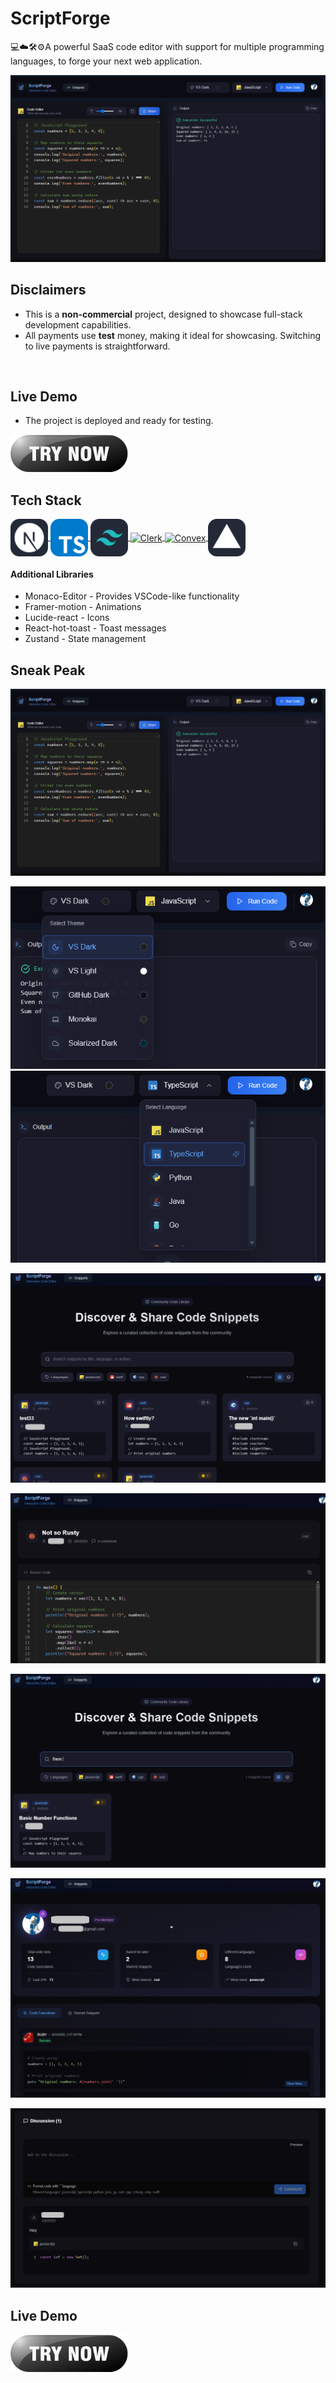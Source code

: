 # ScriptForge
💻☁️🛠️⚙️A powerful SaaS code editor with support for multiple programming languages, to forge your next web application.

<!-- BANNER below -->
<p align="center">
    <a href="https://script-forge-phi.vercel.app/" target="_blank">
        <img src="https://raw.githubusercontent.com/mirokrastanov/script-forge/refs/heads/main/preview-images/1.png" alt="img-banner">
    </a>
</p>


## Disclaimers
- This is a **non-commercial** project, designed to showcase full-stack development capabilities.
- All payments use **test** money, making it ideal for showcasing. Switching to live payments is straightforward.
<br />


## Live Demo
- The project is deployed and ready for testing. 
<p>
    <a href="https://script-forge-phi.vercel.app/" target="_blank"><img src="https://github.com/mirokrastanov/Software-Engineering-SoftUni/blob/main/miscellaneous/try-now-btn.png?raw=true" height="60px" /></a>
</p>


## Tech Stack
<p>
    <a href="https://nextjs.org/docs" target="_blank">
        <img align="center" alt="Next.js" height="60px" title="Next.js"
            src="https://github.com/tandpfun/skill-icons/raw/main/icons/NextJS-Dark.svg" />
    </a>
    <a href="https://www.typescriptlang.org/" target="_blank">
        <img align="center" alt="TypeScript" height="60px" title="TypeScript"
            src="https://github.com/tandpfun/skill-icons/raw/main/icons/TypeScript.svg" />
    </a>
    <a href="https://tailwindcss.com/" target="_blank">
        <img align="center" alt="Tailwind-CSS" height="60px" title="Tailwind CSS"
            src="https://github.com/tandpfun/skill-icons/raw/main/icons/TailwindCSS-Dark.svg" />
    </a>
    <a href="https://clerk.com/" target="_blank">
        <img align="center" alt="Clerk" height="60px" title="Clerk (authentication)"
            src="https://imgix.cosmicjs.com/9d8bc340-e63d-11ee-b074-b5c8fe3ef189-clerk.webp?w=200&h=200&fit=crop&auto=format,compression" />
    </a>
    <a href="https://www.convex.dev/" target="_blank">
        <img align="center" alt="Convex" height="60px" title="Convex (db management)"
            src="https://cdn.sanity.io/images/o0o2tn5x/production/285d09c87a0afb46b81044a49932f14539eb4778-400x400.png" />
    </a>
    <a href="https://vercel.com/" target="_blank">
        <img align="center" alt="Vercel" height="60px" title="Vercel (deployment)"
            src="https://github.com/tandpfun/skill-icons/raw/main/icons/Vercel-Dark.svg" />
    </a>
</p>

#### Additional Libraries
- Monaco-Editor - Provides VSCode-like functionality 
- Framer-motion - Animations
- Lucide-react - Icons
- React-hot-toast - Toast messages
- Zustand - State management


## Sneak Peak
<p align="center"><img src="https://raw.githubusercontent.com/mirokrastanov/script-forge/refs/heads/main/preview-images/1.png" alt="game-image"></p>

<p align="center">
    <img src="https://raw.githubusercontent.com/mirokrastanov/script-forge/refs/heads/main/preview-images/2.png" alt="game-image">
    <img src="https://raw.githubusercontent.com/mirokrastanov/script-forge/refs/heads/main/preview-images/3.png" alt="game-image">
</p>

<p align="center"><img src="https://raw.githubusercontent.com/mirokrastanov/script-forge/refs/heads/main/preview-images/4.png" alt="game-image"></p>
<p align="center"><img src="https://raw.githubusercontent.com/mirokrastanov/script-forge/refs/heads/main/preview-images/5.png" alt="game-image"></p>
<p align="center"><img src="https://raw.githubusercontent.com/mirokrastanov/script-forge/refs/heads/main/preview-images/6.png" alt="game-image"></p>
<p align="center"><img src="https://raw.githubusercontent.com/mirokrastanov/script-forge/refs/heads/main/preview-images/7.png" alt="game-image"></p>
<p align="center"><img src="https://raw.githubusercontent.com/mirokrastanov/script-forge/refs/heads/main/preview-images/8.png" alt="game-image"></p>


## Live Demo
<a href="https://script-forge-phi.vercel.app/" target="_blank"><img src="https://github.com/mirokrastanov/Software-Engineering-SoftUni/blob/main/miscellaneous/try-now-btn.png?raw=true" height="60px" /></a>
<br />
